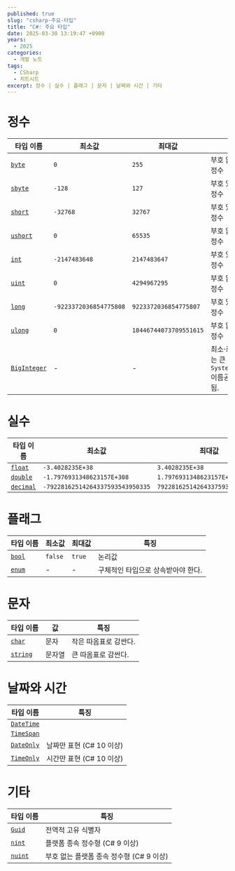 ```yaml
---
published: true
slug: "csharp-주요-타입"
title: "C#: 주요 타입"
date: 2025-03-30 13:19:47 +0900
years:
  - 2025
categories:
  - 개발 노트
tags:
  - CSharp
  - 치트시트
excerpt: 정수 | 실수 | 플래그 | 문자 | 날짜와 시간 | 기타
---
```

# 정수

| 타입 이름 | 최소값 | 최대값 | 특징 |
|---|---|---|---|
| [`byte`][ref-byte] | `0` | `255` | 부호 없는 8비트 정수 |
| [`sbyte`][ref-sbyte] | `-128` | `127` | 부호 있는 8비트 정수 |
| [`short`][ref-short] | `-32768` | `32767` | 부호 있는 16비트 정수 |
| [`ushort`][ref-ushort] | `0` | `65535` | 부호 없는 16비트 정수 |
| [`int`][ref-int] | `-2147483648` | `2147483647` | 부호 있는 32비트 정수 |
| [`uint`][ref-uint] | `0` | `4294967295` | 부호 없는 32비트 정수 |
| [`long`][ref-long] | `-9223372036854775808` | `9223372036854775807` | 부호 있는 64비트 정수 |
| [`ulong`][ref-ulong] | `0` | `18446744073709551615` | 부호 없는 64비트 정수 |
| [`BigInteger`][ref-biginteger] | - | - | 최소·최대값이 없는 큰 정수<br />`System.Numerics` 이름공간에 정의됨. |

[ref-byte]: https://learn.microsoft.com/en-us/dotnet/api/system.byte
[ref-sbyte]: https://learn.microsoft.com/en-us/dotnet/api/system.sbyte
[ref-short]: https://learn.microsoft.com/en-us/dotnet/api/system.int16
[ref-ushort]: https://learn.microsoft.com/en-us/dotnet/api/system.uint16
[ref-int]: https://learn.microsoft.com/en-us/dotnet/api/system.int32
[ref-uint]: https://learn.microsoft.com/en-us/dotnet/api/system.uint32
[ref-long]: https://learn.microsoft.com/en-us/dotnet/api/system.int64
[ref-ulong]: https://learn.microsoft.com/en-us/dotnet/api/system.uint64
[ref-biginteger]: https://learn.microsoft.com/en-us/dotnet/api/system.numerics.biginteger

# 실수

| 타입 이름 | 최소값 | 최대값 | 특징 |
|---|---|---|---|
| [`float`][ref-float] | `-3.4028235E+38` | `3.4028235E+38` | |
| [`double`][ref-double] | `-1.7976931348623157E+308` | `1.7976931348623157E+308` | |
| [`decimal`][ref-decimal] | `-79228162514264337593543950335` | `79228162514264337593543950335` | |

[ref-float]: https://learn.microsoft.com/en-us/dotnet/api/system.single
[ref-double]: https://learn.microsoft.com/en-us/dotnet/api/system.double
[ref-decimal]: https://learn.microsoft.com/en-us/dotnet/api/system.decimal

# 플래그

| 타입 이름 | 최소값 | 최대값 | 특징 |
|---|---|---|---|
| [`bool`][ref-bool] | `false` | `true` | 논리값 |
| [`enum`][ref-enum] | - | - | 구체적인 타입으로 상속받아야 한다. |

[ref-bool]: https://learn.microsoft.com/en-us/dotnet/api/system.boolean
[ref-enum]: https://learn.microsoft.com/en-us/dotnet/csharp/language-reference/builtin-types/enum

# 문자

| 타입 이름 | 값 | 특징 |
|---|---|---|
| [`char`][ref-char] | 문자 | 작은 따옴표로 감싼다. |
| [`string`][ref-string] | 문자열 | 큰 따옴표로 감싼다. |

[ref-char]: https://learn.microsoft.com/en-us/dotnet/api/system.char
[ref-string]: https://learn.microsoft.com/en-us/dotnet/api/system.string

# 날짜와 시간

| 타입 이름 | 특징 |
|---|---|
| [`DateTime`][ref-DateTime] |  |
| [`TimeSpan`][ref-TimeSpan] |  |
| [`DateOnly`][ref-dateonly] | 날짜만 표현 (C# 10 이상) |
| [`TimeOnly`][ref-timeonly] | 시간만 표현 (C# 10 이상) |

[ref-datetime]: https://learn.microsoft.com/en-us/dotnet/api/system.datetime
[ref-timespan]: https://learn.microsoft.com/en-us/dotnet/api/system.timespan
[ref-dateonly]: https://learn.microsoft.com/en-us/dotnet/api/system.dateonly
[ref-timeonly]: https://learn.microsoft.com/en-us/dotnet/api/system.timeonly

# 기타

| 타입 이름 | 특징 |
|---|---|
| [`Guid`][ref-guid] | 전역적 고유 식별자 |
| [`nint`][ref-nint] | 플랫폼 종속 정수형 (C# 9 이상) |
| [`nuint`][ref-nuint] | 부호 없는 플랫폼 종속 정수형 (C# 9 이상) |

[ref-guid]: https://learn.microsoft.com/en-us/dotnet/api/system.guid
[ref-nint]: https://learn.microsoft.com/en-us/dotnet/api/system.nint
[ref-nuint]: https://learn.microsoft.com/en-us/dotnet/api/system.nuint

